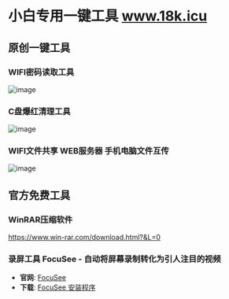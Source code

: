 # 小白专用一键工具   www.18k.icu

## 原创一键工具
### WIFI密码读取工具
![image](http://www.18k.icu/img/wifi.png)

### C盘爆红清理工具 
![image](http://www.18k.icu/img/ccls.png)

### WIFI文件共享 WEB服务器 手机电脑文件互传
![image](http://www.18k.icu/img/web.png)

## 官方免费工具

### WinRAR压缩软件
https://www.win-rar.com/download.html?&L=0

### 录屏工具 FocuSee - 自动将屏幕录制转化为引人注目的视频

- **官网**: [FocuSee](https://focusee.imobie.com/cn/)
- **下载**: [FocuSee 安装程序](https://github.com/0x7556/tools/raw/refs/heads/main/%E5%BD%95%E5%B1%8F%E5%B7%A5%E5%85%B7focusee-en-v1-setup.exe)
